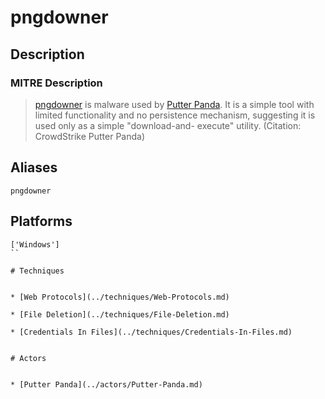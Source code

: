 
# pngdowner

## Description

### MITRE Description

> [pngdowner](https://attack.mitre.org/software/S0067) is malware used by [Putter Panda](https://attack.mitre.org/groups/G0024). It is a simple tool with limited functionality and no persistence mechanism, suggesting it is used only as a simple "download-and-
execute" utility. (Citation: CrowdStrike Putter Panda)

## Aliases

```
pngdowner
```

## Platforms

```
['Windows']
``

# Techniques


* [Web Protocols](../techniques/Web-Protocols.md)

* [File Deletion](../techniques/File-Deletion.md)
    
* [Credentials In Files](../techniques/Credentials-In-Files.md)
    

# Actors


* [Putter Panda](../actors/Putter-Panda.md)

